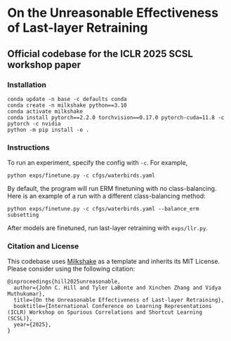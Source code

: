 # On the Unreasonable Effectiveness of Last-layer Retraining
## Official codebase for the ICLR 2025 SCSL workshop paper
### Installation
```
conda update -n base -c defaults conda
conda create -n milkshake python==3.10
conda activate milkshake
conda install pytorch==2.2.0 torchvision==0.17.0 pytorch-cuda=11.8 -c pytorch -c nvidia
python -m pip install -e .
```
### Instructions
To run an experiment, specify the config with `-c`. For example,
```
python exps/finetune.py -c cfgs/waterbirds.yaml
```

By default, the program will run ERM finetuning with no class-balancing. Here is an example of a run with a different class-balancing method:
```
python exps/finetune.py -c cfgs/waterbirds.yaml --balance_erm subsetting
```

After models are finetuned, run last-layer retraining with `exps/llr.py`.

### Citation and License
This codebase uses [Milkshake](https://github.com/tmlabonte/milkshake) as a template and inherits its MIT License. Please consider using the following citation:
```
@inproceedings{hill2025unreasonable,
  author={John C. Hill and Tyler LaBonte and Xinchen Zhang and Vidya Muthukumar},
  title={On the Unreasonable Effectiveness of Last-layer Retraining},
  booktitle={International Conference on Learning Representations (ICLR) Workshop on Spurious Correlations and Shortcut Learning (SCSL)},
  year={2025},
}
```
